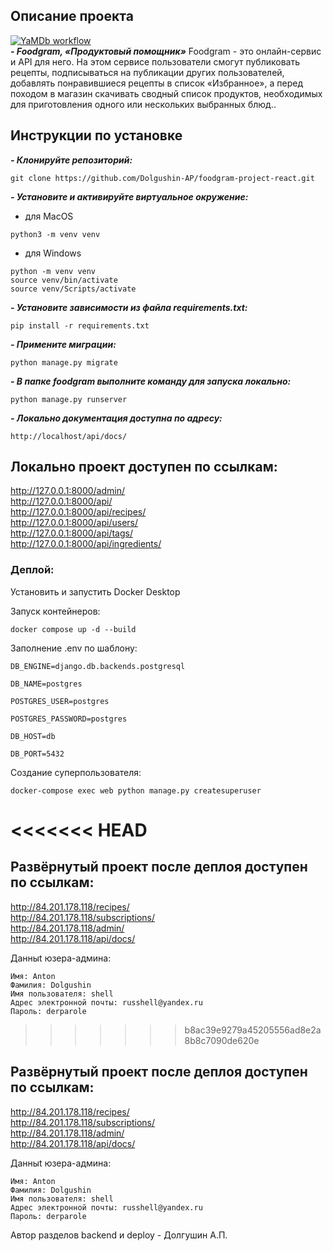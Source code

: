 ## Описание проекта
[![YaMDb workflow](https://github.com/Dolgushin-AP/foodgram-project-react/actions/workflows/main.yml/badge.svg)](https://github.com/Dolgushin-AP/foodgram-project-react/actions/workflows/main.yml) <br>
***- Foodgram, «Продуктовый помощник»***
Foodgram - это онлайн-сервис и API для него. На этом сервисе пользователи смогут публиковать рецепты, подписываться на публикации других пользователей, добавлять понравившиеся рецепты в список «Избранное», а перед походом в магазин скачивать сводный список продуктов, необходимых для приготовления одного или нескольких выбранных блюд..

## Инструкции по установке

***- Клонируйте репозиторий:***
```
git clone https://github.com/Dolgushin-AP/foodgram-project-react.git
```

***- Установите и активируйте виртуальное окружение:***
- для MacOS
```
python3 -m venv venv
```
- для Windows
```
python -m venv venv
source venv/bin/activate
source venv/Scripts/activate
```

***- Установите зависимости из файла requirements.txt:***
```
pip install -r requirements.txt
```

***- Примените миграции:***
```
python manage.py migrate
```

***- В папке foodgram выполните команду для запуска локально:***
```
python manage.py runserver
```
***- Локально документация доступна по адресу:***
```
http://localhost/api/docs/
```
## Локально проект доступен по ссылкам:

http://127.0.0.1:8000/admin/ <br>
http://127.0.0.1:8000/api/ <br>
http://127.0.0.1:8000/api/recipes/ <br>
http://127.0.0.1:8000/api/users/ <br>
http://127.0.0.1:8000/api/tags/ <br>
http://127.0.0.1:8000/api/ingredients/ <br>

### Деплой:
Установить и запустить Docker Desktop

Запуск контейнеров:
```
docker compose up -d --build
```

Заполнение .env по шаблону:
```
DB_ENGINE=django.db.backends.postgresql
```
```
DB_NAME=postgres
```
```
POSTGRES_USER=postgres
```
```
POSTGRES_PASSWORD=postgres
```
```
DB_HOST=db
```
```
DB_PORT=5432
```
Создание суперпользователя:
```
docker-compose exec web python manage.py createsuperuser
```
<<<<<<< HEAD
=======

## Развёрнутый проект после деплоя доступен по ссылкам:

http://84.201.178.118/recipes/ <br>
http://84.201.178.118/subscriptions/ <br>
http://84.201.178.118/admin/ <br>
http://84.201.178.118/api/docs/ <br>

Данныt юзера-админа:
```
Имя: Anton
Фамилия: Dolgushin
Имя пользователя: shell
Адрес электронной почты: russhell@yandex.ru
Пароль: derparole
```
>>>>>>> b8ac39e9279a45205556ad8e2a8b8c7090de620e

## Развёрнутый проект после деплоя доступен по ссылкам:

http://84.201.178.118/recipes/ <br>
http://84.201.178.118/subscriptions/ <br>
http://84.201.178.118/admin/ <br>
http://84.201.178.118/api/docs/ <br>

Данныt юзера-админа:
```
Имя: Anton
Фамилия: Dolgushin
Имя пользователя: shell
Адрес электронной почты: russhell@yandex.ru
Пароль: derparole
```

Автор разделов backend и deploy - Долгушин А.П.